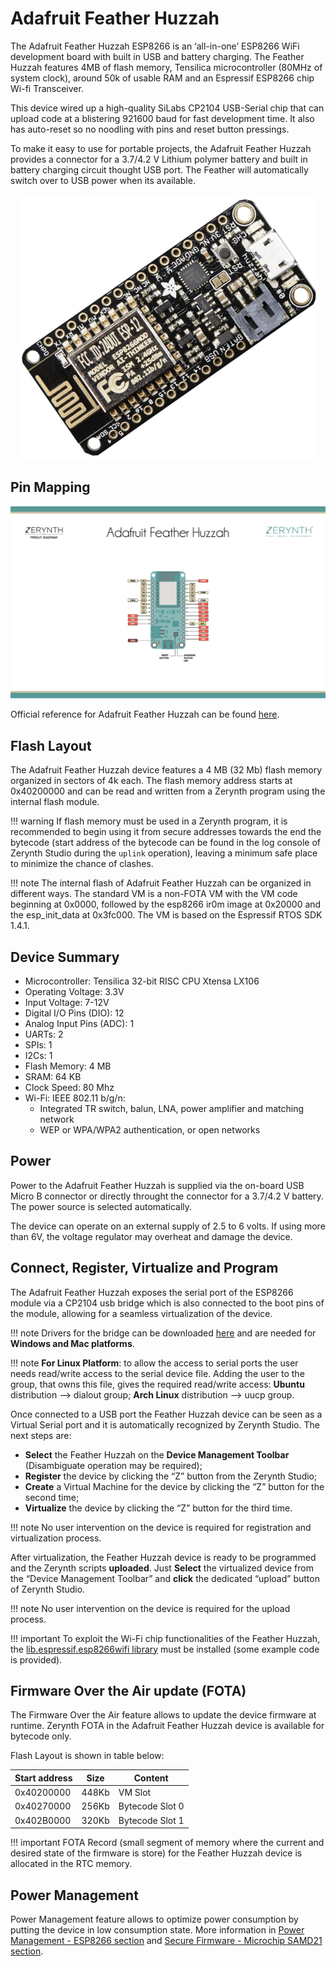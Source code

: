 # Adafruit Feather Huzzah

The Adafruit Feather Huzzah ESP8266 is an ‘all-in-one’ ESP8266 WiFi development board with built in USB and battery charging. The Feather Huzzah features 4MB of flash memory, Tensilica microcontroller (80MHz of system clock), around 50k of usable RAM and an Espressif ESP8266 chip Wi-fi Transceiver.

This device wired up a high-quality SiLabs CP2104 USB-Serial chip that can upload code at a blistering 921600 baud for fast development time. It also has auto-reset so no noodling with pins and reset button pressings.

To make it easy to use for portable projects, the Adafruit Feather Huzzah provides a connector for a 3.7/4.2 V Lithium polymer battery and built in battery charging circuit thought USB port. The Feather will automatically switch over to USB power when its available.

<p style="text-align:center;"><img src="./img/adafruit_feather_huzzah.png"></p>


## Pin Mapping
![](./img/adafruit_feather_huzzah_pin_io.png)

Official reference for Adafruit Feather Huzzah can be found [here](https://www.adafruit.com/product/2821).

## Flash Layout

The Adafruit Feather Huzzah device features a 4 MB (32 Mb) flash memory organized in sectors of 4k each. The flash memory address starts at 0x40200000 and can be read and written from a Zerynth program using the internal flash module.

!!! warning
	If flash memory must be used in a Zerynth program, it is recommended to begin using it from secure addresses towards the end the bytecode (start address of the bytecode can be found in the log console of Zerynth Studio during the ```uplink``` operation), leaving a minimum safe place to minimize the chance of clashes.

!!! note
	The internal flash of Adafruit Feather Huzzah can be organized in different ways. The standard VM is a non-FOTA VM with the VM code beginning at 0x0000, followed by the esp8266 ir0m image at 0x20000 and the esp_init_data at 0x3fc000. The VM is based on the Espressif RTOS SDK 1.4.1.

## Device Summary


* Microcontroller: Tensilica 32-bit RISC CPU Xtensa LX106
* Operating Voltage: 3.3V
* Input Voltage: 7-12V
* Digital I/O Pins (DIO): 12
* Analog Input Pins (ADC): 1
* UARTs: 2
* SPIs: 1
* I2Cs: 1
* Flash Memory: 4 MB
* SRAM: 64 KB
* Clock Speed: 80 Mhz
* Wi-Fi: IEEE 802.11 b/g/n:
    * Integrated TR switch, balun, LNA, power amplifier and matching network
    * WEP or WPA/WPA2 authentication, or open networks

## Power

Power to the Adafruit Feather Huzzah is supplied via the on-board USB Micro B connector or directly throught the connector for a 3.7/4.2 V battery. The power source is selected automatically.

The device can operate on an external supply of 2.5 to 6 volts. If using more than 6V, the voltage regulator may overheat and damage the device.

## Connect, Register, Virtualize and Program

The Adafruit Feather Huzzah exposes the serial port of the ESP8266 module via a CP2104 usb bridge which is also connected to the boot pins of the module, allowing for a seamless virtualization of the device.

!!! note
	Drivers for the bridge can be downloaded [here](https://www.silabs.com/products/development-tools/software/usb-to-uart-bridge-vcp-drivers) and are needed for **Windows and Mac platforms**.

!!! note
	**For Linux Platform**: to allow the access to serial ports the user needs read/write access to the serial device file. Adding the user to the group, that owns this file, gives the required read/write access: **Ubuntu** distribution –> dialout group; **Arch Linux** distribution –> uucp group.

Once connected to a USB port the Feather Huzzah device can be seen as a Virtual Serial port and it is automatically recognized by Zerynth Studio. The next steps are:

* **Select** the Feather Huzzah on the **Device Management Toolbar** (Disambiguate operation may be required);
* **Register** the device by clicking the “Z” button from the Zerynth Studio;
* **Create** a Virtual Machine for the device by clicking the “Z” button for the second time;
* **Virtualize** the device by clicking the “Z” button for the third time.

!!! note
	No user intervention on the device is required for registration and virtualization process.

After virtualization, the Feather Huzzah device is ready to be programmed and the  Zerynth scripts **uploaded**. Just **Select** the virtualized device from the “Device Management Toolbar” and **click** the dedicated “upload” button of Zerynth Studio.

!!! note
	No user intervention on the device is required for the upload process.

!!! important
    To exploit the Wi-Fi chip functionalities of the Feather Huzzah, the [lib.espressif.esp8266wifi library](https://docs.zerynth.com/latest/official/lib.espressif.esp8266wifi/docs/index.html#esp8266wifi) must be installed (some example code is provided).

## Firmware Over the Air update (FOTA)

The Firmware Over the Air feature allows to update the device firmware at runtime. Zerynth FOTA in the Adafruit Feather Huzzah device is available for bytecode only.

Flash Layout is shown in table below:

| Start address | Size  | Content         |
|---------------|-------|-----------------|
| 0x40200000    | 448Kb | VM Slot         |
| 0x40270000    | 256Kb | Bytecode Slot 0 |
| 0x402B0000    | 320Kb | Bytecode Slot 1 |

!!! important
    FOTA Record (small segment of memory where the current and desired state of the firmware is store) for the Feather Huzzah device is allocated in the RTC memory.

## Power Management

Power Management feature allows to optimize power consumption by putting the device in low consumption state. More information in [Power Management - ESP8266 section](https://docs.zerynth.com/latest/official/core.zerynth.stdlib/docs/official_core.zerynth.stdlib_pwr.html#pwr-esp8266) and [Secure Firmware - Microchip SAMD21 section](https://docs.zerynth.com/latest/official/core.zerynth.stdlib/docs/official_core.zerynth.stdlib_sfw.html#sfw-samd21).
<!--stackedit_data:
eyJoaXN0b3J5IjpbLTU5NTU0MDQ0Miw5MDQwNTM4NTIsLTEzNj
I5ODU4MTgsLTE4MTk0MzUzNjMsMjMxODA4NTQ4LDE1NzgxMzA5
OTAsLTIxNjg1MDkyMCwtMTQ2MTIwNzg4OCw1MzE4NDc5OCw2OD
E4NDYxOTRdfQ==
-->
